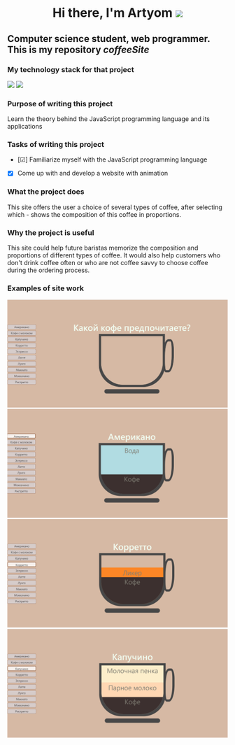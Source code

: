 <h1 align="center">Hi there, I'm Artyom</a>
<img src="https://github.com/blackcater/blackcater/raw/main/images/Hi.gif" height="32"/></h1>

## Computer science student, web programmer. This is my repository ***coffeeSite***
### My technology stack for that project
<p>
  <img src="https://img.shields.io/badge/HTML5-000000?style=for-thebadge&logo=html5" height="32"/>
  <img src="https://img.shields.io/badge/JavaScript-000000?style=for-thebadge&logo=javascript" height="32"/>
</p>

### Purpose of writing this project
Learn the theory behind the JavaScript programming language and its applications

### Tasks of writing this project
 - [&#x2611;] Familiarize myself with the JavaScript programming language
 - [X] Come up with and develop a website with animation

### What the project does
This site offers the user a choice of several types of coffee, after selecting which - shows the composition of this coffee in proportions.

### Why the project is useful
This site could help future baristas memorize the composition and proportions of different types of coffee. It would also help customers who don't drink coffee often or who are not coffee savvy to choose coffee during the ordering process.

### Examples of site work
![1](https://github.com/ArtSoller/coffeeSite/blob/main/img/picture_1.png)
![2](https://github.com/ArtSoller/coffeeSite/blob/main/img/picture_2.png)
![3](https://github.com/ArtSoller/coffeeSite/blob/main/img/picture_3.png)
![4](https://github.com/ArtSoller/coffeeSite/blob/main/img/picture_4.png)
